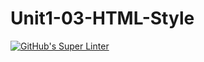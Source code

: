 # Unit1-03-HTML-Style
[![GitHub's Super Linter](https://github.com/ICS20-Programming-SantiagoH/Unit1-03-HTML-Style/workflows/GitHub's%20Super%20Linter/badge.svg)](https://github.com/ICS20-Programming-SantiagoH/Unit1-03-HTML-Style/actions)